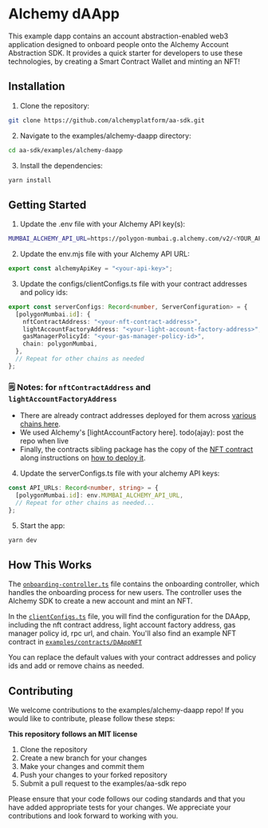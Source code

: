 # Alchemy dAApp

This example dapp contains an account abstraction-enabled web3 application designed to onboard people onto the Alchemy Account Abstraction SDK. It provides a quick starter for developers to use these technologies, by creating a Smart Contract Wallet and minting an NFT!

## Installation
1. Clone the repository:
```bash
git clone https://github.com/alchemyplatform/aa-sdk.git
```
2. Navigate to the examples/alchemy-daapp directory:
```bash
cd aa-sdk/examples/alchemy-daapp
```
3. Install the dependencies:
```bash 
yarn install
```

## Getting Started
1. Update the .env file with your Alchemy API key(s):
```bash
MUMBAI_ALCHEMY_API_URL=https://polygon-mumbai.g.alchemy.com/v2/<YOUR_API_KEY>
```

2. Update the env.mjs file with your Alchemy API URL:
```javascript
export const alchemyApiKey = "<your-api-key>";
```

3. Update the configs/clientConfigs.ts file with your contract addresses and policy ids:
```typescript
export const serverConfigs: Record<number, ServerConfiguration> = {
  [polygonMumbai.id]: {
    nftContractAddress: "<your-nft-contract-address>",
    lightAccountFactoryAddress: "<your-light-account-factory-address>",
    gasManagerPolicyId: "<your-gas-manager-policy-id>",
    chain: polygonMumbai,
  },
  // Repeat for other chains as needed
};
```
### **🗒️ Notes:** for `nftContractAddress` and `lightAccountFactoryAddress` 
- There are already contract addresses deployed for them across [various chains here](https://github.com/alchemyplatform/aa-sdk/blob/main/examples/alchemy-daapp/src/configs/clientConfigs.ts).
- We used Alchemy's [lightAccountFactory here]. todo(ajay): post the repo when live
- Finally, the contracts sibling package has the copy of the [NFT contract](https://github.com/alchemyplatform/aa-sdk/tree/main/examples/contracts/DAAppNFT/src) along instructions on [how to deploy it](https://github.com/alchemyplatform/aa-sdk/blob/main/examples/contracts/README.md).

4. Update the serverConfigs.ts file with your alchemy API keys:
```typescript
const API_URLs: Record<number, string> = {
  [polygonMumbai.id]: env.MUMBAI_ALCHEMY_API_URL,
  // Repeat for other chains as needed...
};
```

5. Start the app:
```bash
yarn dev
```

## How This Works
The [`onboarding-controller.ts`](https://github.com/alchemyplatform/aa-sdk/blob/master/examples/alchemy-daapp/src/surfaces/onboarding/OnboardingController.ts) file contains the onboarding controller, which handles the onboarding process for new users. The controller uses the Alchemy SDK to create a new account and mint an NFT.

In the [`clientConfigs.ts`](https://github.com/alchemyplatform/aa-sdk/blob/main/examples/alchemy-daapp/src/configs/clientConfigs.ts) file, you will find the configuration for the DAApp, including the nft contract address, light account factory address, gas manager policy id, rpc url, and chain. You'll also find an example NFT contract in [`examples/contracts/DAAppNFT`](https://github.com/alchemyplatform/aa-sdk/tree/main/examples/contracts/DAAppNFT)

You can replace the default values with your contract addresses and policy ids and add or remove chains as needed.

## Contributing
We welcome contributions to the examples/alchemy-daapp repo! If you would like to contribute, please follow these steps:

**This repository follows an MIT license**

1. Clone the repository
2. Create a new branch for your changes
3. Make your changes and commit them
4. Push your changes to your forked repository
5. Submit a pull request to the examples/aa-sdk repo

Please ensure that your code follows our coding standards and that you have added appropriate tests for your changes. We appreciate your contributions and look forward to working with you.
